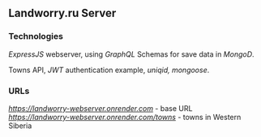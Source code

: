 ## Landworry.ru Server

### Technologies

*ExpressJS* webserver, using *GraphQL* Schemas for save data in *MongoD*.   

Towns API, *JWT* authentication example, *uniqid, mongoose*.

### URLs  

*https://landworry-webserver.onrender.com* - base URL  
*https://landworry-webserver.onrender.com/towns* - towns in Western Siberia
